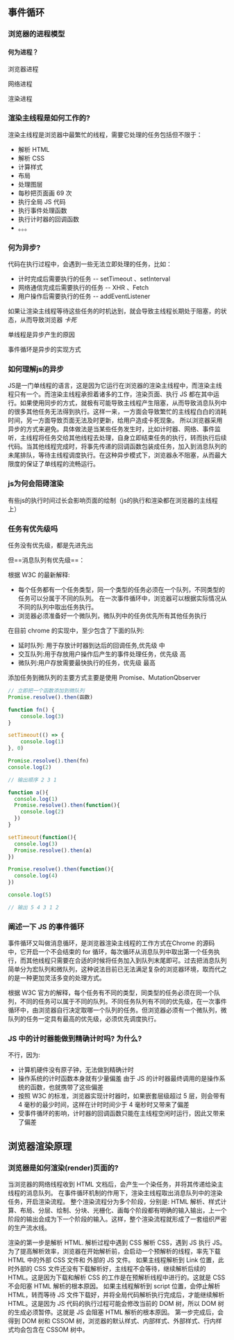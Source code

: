 ##  事件循环

### 浏览器的进程模型

#### 何为进程？

浏览器进程

网络进程

渲染进程

### 渲染主线程是如何工作的?

渲染主线程是浏览器中最繁忙的线程，需要它处理的任务包括但不限于：

- 解析 HTML
- 解析 CSS
- 计算样式
- 布局
- 处理图层
- 每秒把页面画 69 次
- 执行全局 JS 代码
- 执行事件处理函数
- 执行计时器的回调函数
- 。。。

### 何为异步?

代码在执行过程中，会遇到一些无法立即处理的任务，比如：

- 计时完成后需要执行的任务 -- setTimeout 、setInterval
- 网络通信完成后需要执行的任务 -- XHR 、Fetch
- 用户操作后需要执行的任务 -- addEventListener

如果让渲染主线程等待这些任务的时机达到，就会导致主线程长期处于阻塞，的状态，从而导致浏览器 *卡死*

单线程是异步产生的原因

事件循环是异步的实现方式

### 如何理解js的异步

JS是一门单线程的语言，这是因为它运行在浏览器的渲染主线程中，而渲染主线程只有一个。而渲染主线程承担着诸多的工作，渲染页面、执行 JS 都在其中运行。如果使用同步的方式，就极有可能导致主线程产生阻塞，从而导致消息队列中的很多其他任务无法得到执行。这样一来，一方面会导致繁忙的主线程白白的消耗时间，另一方面导致页面无法及时更新，给用户造成卡死现象。
所以浏览器采用异步的方式来避免。具体做法是当某些任务发生时，比如计时器、网络、事件监听，主线程将任务交给其他线程去处理，自身立即结束任务的执行，转而执行后续代码。当其他线程完成时，将事先传递的回调函数包装成任务，加入到消息队列的未尾排队，等待主线程调度执行。在这种异步模式下，浏览器永不阻塞，从而最大限度的保证了单线程的流畅运行。

### js为何会阻碍渲染

有些js的执行时间过长会影响页面的绘制（js的执行和渲染都在浏览器的主线程上）

### 任务有优先级吗

任务没有优先级，都是先进先出

但==消息队列有优先级==：

根据 W3C 的最新解释:

- 每个任务都有一个任务类型，同一个类型的任务必须在一个队列，不同类型的任务可以分属于不同的队列。
  在一次事件循环中，浏览器可以根据实际情况从不同的队列中取出任务执行。
- 浏览器必须准备好一个微队列，微队列中的任务优先所有其他任务执行

在目前 chrome 的实现中，至少包含了下面的队列:

- 延时队列: 用于存放计时器到达后的回调任务,优先级 中
- 交互队列:用于存放用户操作后产生的事件处理任务，优先级 高
- 微队列:用户存放需要最快执行的任务，优先级 最高

添加任务到微队列的主要方式主要是使用 Promise、MutationQbserver

```js
// 立即把一个函数添加到微队列
Promise.resolve().then(函数)
```

```js
function fn() {
	console.log(3)
}

setTimeout(() => {
	console.log(1)
}, 0)

Promise.resolve().then(fn)
console.log(2)

// 输出顺序 2 3 1

function a(){
  console.log(1)
  Promise.resolve().then(function(){
    console.log(2)
  })
}

setTimeout(function(){
  console.log(3)
  Promise.resolve().then(a)
})

Promise.resolve().then(function(){
  console.log(4)
})

console.log(5)

// 输出 5 4 3 1 2
```

### 阐述一下 JS 的事件循环

事件循环又叫做消息循环，是浏览器渲染主线程的工作方式在Chrome 的源码中，它开启一个不会结束的 for 循环，每次循环从消息队列中取出第一个任务执行，而其他线程只需要在合适的时候将任务加入到队列末尾即可。过去把消息队列简单分为宏队列和微队列，这种说法目前已无法满足复杂的浏览器环境，取而代之的是一种更加灵活多变的处理方式。

根据 W3C 官方的解释，每个任务有不同的类型，同类型的任务必须在同一个队列，不同的任务可以属于不同的队列。不同任务队列有不同的优先级，在一次事件循环中，由浏览器自行决定取哪一个队列的任务。但浏览器必须有一个微队列，微队列的任务一定具有最高的优先级，必须优先调度执行。

### JS 中的计时器能做到精确计时吗? 为什么?

不行，因为:

- 计算机硬件没有原子钟，无法做到精确计时
- 操作系统的计时函数本身就有少量偏羞 由于 JS 的计时器最终调用的是操作系统的函数，也就携带了这些偏差
- 按照 W3C 的标准，浏览器实现计时器时，如果嵌套层级超过 5 层，则会带有 4 毫秒的最少时间，这样在计时时间少于 4 毫秒时又带来了偏差
- 受事件循环的影响，计时器的回调函数只能在主线程空闲时运行，因此又带来了偏差

## 浏览器渲染原理

### 浏览器是如何渲染(render)页面的? 

当浏览器的网络线程收到 HTML 文档后，会产生一个染任务，并将其传递给染主线程的消息队列。
在事件循环机制的作用下，渲染主线程取出消息队列中的渲染任务，开启渲染流程。
整个渲染流程分为多个阶段，分别是: HTML 解析、样式计算、布局、分层、绘制、分块、光栅化、画每个阶段都有明确的输入输出，上一个阶段的输出会成为下一个阶段的输入。这样，整个渲染流程就形成了一套组织严密的生产流水线。

渲染的第一步是解析 HTML.
解析过程中遇到 CSS 解析 CSS，遇到 JS 执行 JS。为了提高解析效率，浏览器在开始解析前，会启动一个预解析的线程，率先下载 HTML 中的外部 CSS 文件和 外部的 JS 文件。
如果主线程解析到 Link 位置，此时外部的 CSS 文件还没有下载解析好，主线程不会等待，继续解析后续的HTML。这是因为下载和解析 CSS 的工作是在预解析线程中进行的。这就是 CSS 不会阳塞 HTML 解析的根本原因。
如果主线程解析到 script 位置，会停止解析 HTML，转而等待 JS 文件下载好，并将全局代码解析执行完成后，才能继续解析 HTML。这是因为 JS 代码的执行过程可能会修改当前的 DOM 树，所以 DOM 树的生成必须暂停。这就是 JS 会阻塞 HTML 解析的根本原因。
第一步完成后，会得到 DOM 树和 CSSOM 树，浏览器的默认样式、内部样式、外部样式、行内样式均会包含在 CSSOM 树中。

